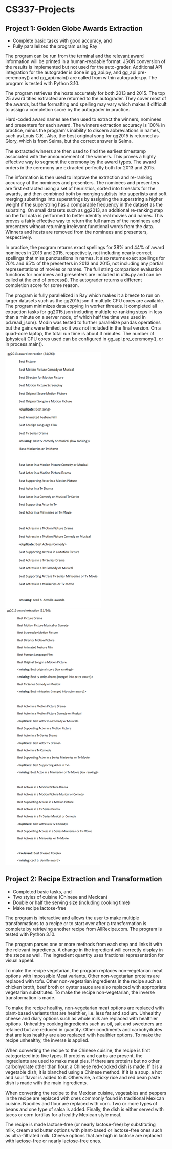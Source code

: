 # CS337-Projects

## Project 1: Golden Globe Awards Extraction
- Complete basic tasks with good accuracy, and
- Fully parallelized the program using Ray

The program can be run from the terminal and the relevant award information will be printed in a human-readable format. JSON conversion of the results is implemented but not used for the auto-grader. Additional API integration for the autograder is done in gg_api.py, and gg_api.pre-ceremony() and gg_api.main() are called from within autograder.py. The program is tested with Python 3.10. 

The program retrieves the hosts accurately for both 2013 and 2015. The top 25 award titles extracted are returned to the autograder. They cover most of the awards, but the formatting and spelling may vary which makes it difficult to assign a completion score by the autograder in practice. 

Hard-coded award names are then used to extract the winners, nominees and presenters for each award. The winners extraction accuracy is 100% in practice, minus the program's inability to discern abbreviations in names, such as Louis C.K.. Also, the best original song for gg2015 is returned as Glory, which is from Selma, but the correct answer is Selma.

The extracted winners are then used to find the earliest timestamp associated with the announcement of the winners. This proves a highly effective way to segment the ceremony by the award types. The award orders in the ceremony are extracted perfectly both for 2013 and 2015.

The information is then used to improve the extraction and re-ranking accuracy of the nominees and presenters. The nominees and presenters are first extracted using a set of heuristics, sorted into timeslots for the awards, and then combined both by merging sublists into superlists and soft merging substrings into superstrings by assigning the superstring a higher weight if the superstring has a comparable frequency in the dataset as the substring. On small datasets such as gg2013, an additional re-ranking step on the full data is performed to better identify real movies and names. This proves a fairly effective way to return the full names of the nominees and presenters without returning irrelevant functional words from the data. Winners and hosts are removed from the nominees and presenters, respectively. 

In practice, the program returns exact spellings for 38% and 44% of award nominees in 2013 and 2015, respectively, not including nearly correct spellings that miss punctuations in names. It also returns exact spellings for 70% and 65% of the presenters in 2013 and 2015, not including any partial representations of movies or names. The full string comparison evaluation functions for nominees and presenters are included in utils.py and can be called at the end of process(). The autograder returns a different completion score for some reason.

The program is fully parallelized in Ray which makes it a breeze to run on larger datasets such as the gg2015.json if multiple CPU cores are available. The program minimizes data copying in worker threads. It completed all extraction tasks for gg2015.json including multiple re-ranking steps in less than a minute on a server node, of which half the time was used in pd.read_json(). Modin was tested to further parallelize pandas operations but the gains were limited, so it was not included in the final version. On a quad-core laptop, the total run time is about 3 minutes. The number of (physical) CPU cores used can be configured in gg_api.pre_ceremony(), or in process.main().

<img alt="gg2013-awards.PNG" height="800" src="gg2013-awards.PNG"/><img alt="gg2015-awards.PNG" height="800" src="gg2015-awards.PNG"/>

## Project 2: Recipe Extraction and Transformation
- Completed basic tasks, and
- Two styles of cuisine (Chinese and Mexican)
- Double or half the serving size (including cooking time)
- Make recipe lactose-free 

The program is interactive and allows the user to make multiple transformations to a recipe or to start over after a transformation is complete by retrieving another recipe from AllRecipe.com. The program is tested with Python 3.10.

The program parses one or more methods from each step and links it with the relevant ingredients. A change in the ingredient will correctly display in the steps as well. The ingredient quantity uses fractional representation for visual appeal.

To make the recipe vegetarian, the program replaces non-vegetarian meat options with Impossible Meat variants. Other non-vegetarian proteins are replaced with tofu. Other non-vegetarian ingredients in the recipe such as chicken broth, beef broth or oyster sauce are also replaced with appropriate vegetarian substitutes. To make the recipe non-vegetarian, the inverse transformation is made.

To make the recipe healthy, non-vegetarian meat options are replaced with plant-based variants that are healthier, i.e. less fat and sodium. Unhealthy cheese and diary options such as whole milk are replaced with healthier options. Unhealthy cooking ingredients such as oil, salt and sweetners are retained but are reduced in quantity. Other condiments and carbohydrates that are less healthy are also replaced with healthier options. To make the recipe unhealthy, the inverse is applied.

When converting the recipe to the Chinese cuisine, the recipe is first categorized into five types. If proteins and carbs are present, the ingredients are used to make meat pies. If there are proteins but no other carbohydrate other than flour, a Chinese red-cooked dish is made. If it is a vegetable dish, it is blanched using a Chinese method. If it is a soup, a hot and sour flavor is added to it. Otherwise, a sticky rice and red bean paste dish is made with the main ingredients.

When converting the recipe to the Mexican cuisine, vegetables and peppers in the recipe are replaced with ones commonly found in traditional Mexican cuisine. Noodles and flour are replaced with corn. Two or more types of beans and one type of salsa is added. Finally, the dish is either served with tacos or corn tortillas for a healthy Mexican style meal. 

The recipe is made lactose-free (or nearly lactose-free) by substituting milk, cream and butter options with plant-based or lactose-free ones such as ultra-filtrated milk. Cheese options that are high in lactose are replaced with lactose-free or nearly lactose-free ones.